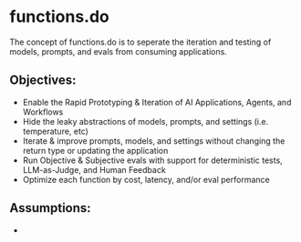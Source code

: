 # functions.do

The concept of functions.do is to seperate the iteration and testing of models, prompts, and evals from consuming applications.

## Objectives:

- Enable the Rapid Prototyping & Iteration of AI Applications, Agents, and Workflows
- Hide the leaky abstractions of models, prompts, and settings (i.e. temperature, etc)
- Iterate & improve prompts, models, and settings without changing the return type or updating the application
- Run Objective & Subjective evals with support for deterministic tests, LLM-as-Judge, and Human Feedback
- Optimize each function by cost, latency, and/or eval performance

## Assumptions:
- 
